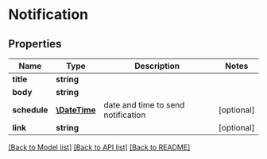 # Notification

## Properties
Name | Type | Description | Notes
------------ | ------------- | ------------- | -------------
**title** | **string** |  | 
**body** | **string** |  | 
**schedule** | [**\DateTime**](\DateTime.md) | date and time to send notification | [optional] 
**link** | **string** |  | [optional] 

[[Back to Model list]](../../README.md#documentation-for-models) [[Back to API list]](../../README.md#documentation-for-api-endpoints) [[Back to README]](../../README.md)

